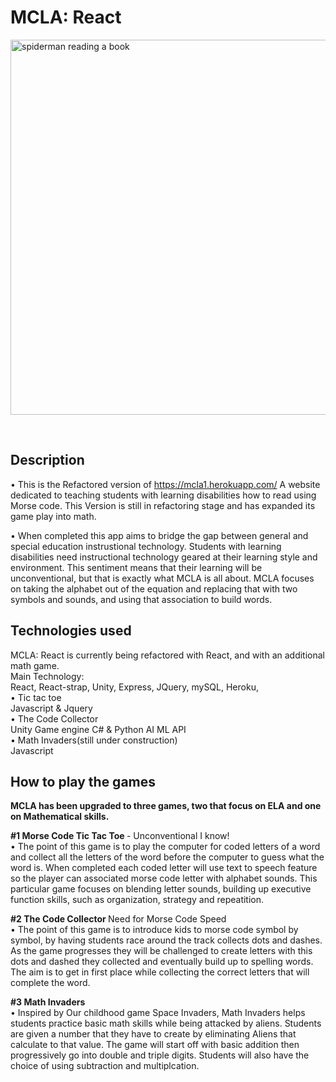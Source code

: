 # MCLA: React

<p>
<img
src="client\src\pictures\indexpagepics\SpidermanReadingTwo.jpg"
alt="spiderman reading a book"width="700" height="600" ></p> <br>

## Description

• This is the Refactored version of https://mcla1.herokuapp.com/ A website dedicated to teaching students with learning disabilities how to read using Morse code. This Version is still in refactoring stage and has expanded its game play into math.

• When completed this app aims to bridge the gap between general and
special education instrustional technology. Students with learning disabilities need instructional technology geared at their learning style and environment. This sentiment means that their learning will be unconventional, but that is exactly what MCLA is all about. MCLA focuses on taking the alphabet out of the equation and replacing that with two symbols and sounds, and using that association to build words.

</div>

## Technologies used

MCLA: React is currently being refactored with React, and with an additional math game.<br>
Main Technology:<br>
React, React-strap, Unity, Express, JQuery, mySQL, Heroku,<br>
• Tic tac toe <br>
Javascript & Jquery<br>
• The Code Collector<br>
Unity Game engine C# & Python AI ML API<br>
• Math Invaders(still under construction)<br>
Javascript

## How to play the games

<strong>MCLA has been upgraded to three games, two that focus on ELA and one on Mathematical skills.</strong>

<strong>#1 Morse Code Tic Tac Toe </strong> - Unconventional I know!<br>
• The point of this game is to play the computer for coded letters of a word and collect all the letters of the word before the computer to guess what the word is. When completed each coded letter will use text to speech feature so the player can associated morse code letter with alphabet sounds. This particular game focuses on blending letter sounds, building up executive function skills, such as organization, strategy and repeatition.

<strong>#2 The Code Collector </strong> Need for Morse Code Speed<br>
• The point of this game is to introduce kids to morse code symbol by symbol, by having students race around the track collects dots and dashes. As the game progresses they will be challenged to create letters with this dots and dashed they collected and eventually build up to spelling words. The aim is to get in first place while collecting the correct letters that will complete the word.

<strong>#3 Math Invaders </strong> <br>
• Inspired by Our childhood game Space Invaders, Math Invaders helps students practice basic math skills while being attacked by aliens. Students are given a number that they have to create by eliminating Aliens that calculate to that value. The game will start off with basic addition then progressively go into double and triple digits. Students will also have the choice of using subtraction and multiplcation.
